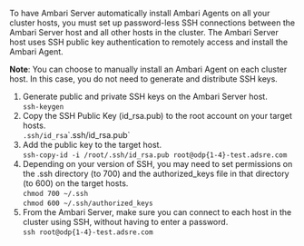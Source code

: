 To have Ambari Server automatically install Ambari Agents on all your cluster hosts, you must set up password-less SSH connections between the Ambari Server host and all other hosts in the cluster. The Ambari Server host uses SSH public key authentication to remotely access and install the Ambari Agent.

**Note**: You can choose to manually install an Ambari Agent on each cluster host. In this case, you do not need to generate and distribute SSH keys.

1. Generate public and private SSH keys on the Ambari Server host.\
`ssh-keygen`
2. Copy the SSH Public Key (id_rsa.pub) to the root account on your target hosts.\
`.ssh/id_rsa`\`.ssh/id_rsa.pub`
3. Add the public key to the target host.\
`ssh-copy-id -i /root/.ssh/id_rsa.pub root@odp{1-4}-test.adsre.com`
4. Depending on your version of SSH, you may need to set permissions on the .ssh directory (to 700) and the authorized_keys file in that directory (to 600) on the target hosts.\
`chmod 700 ~/.ssh`\
`chmod 600 ~/.ssh/authorized_keys`
5. From the Ambari Server, make sure you can connect to each host in the cluster using SSH, without having to enter a password.\
`ssh root@odp{1-4}-test.adsre.com`


